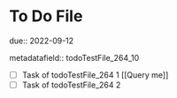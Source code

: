# To Do File

due:: 2022-09-12

metadatafield:: todoTestFile_264\_10

- [ ] Task of todoTestFile_264 1 [[Query me]]
- [ ] Task of todoTestFile_264 2

